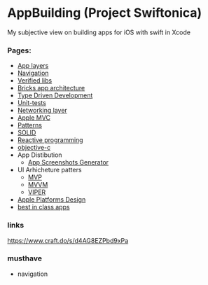 # AppBuilding (Project Swiftonica)

My subjective view on building apps for iOS with swift in Xcode

### Pages: 
 - [App layers](layers.md)
 - [Navigation](navigation.md)
 - [Verified libs](verified-libs.md)
 - [Bricks app architecture](bricks.md)
 - [Type Driven Development](type-driven-development.md)
 - [Unit-tests](unit-tests.md)
 - [Networking layer](networking-layer.md)
 - [Apple MVC](layer.md)
 - [Patterns](patterns.md)
 - [SOLID](solid.md)
 - [Reactive programming](reactive-programming.md)
 - [objective-c](objective-c.md)
 - App Distibution
   - [App Screenshots Generator](https://mockuphone.com/device/apple-iphone13promax-sierrablue)
 - UI Arhicheture patters
   - [MVP](layer.md)
   - [MVVM](mvvm.md)
   - [VIPER](VIPER.md)
 - [Apple Platforms Design](https://developer.apple.com/design/resources/#ios-apps) 
 - [best in class apps](best-in-class-apps.md)
 


### links 
https://www.craft.do/s/d4AG8EZPbd9xPa

### musthave
- navigation

